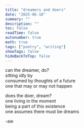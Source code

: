 ```yaml
---
title: "dreamers and doers"
date: "2025-06-18"
summary: ""
description: ""
toc: false
readTime: false
autonumber: true
math: true
tags: ["poetry", "writing"]
showTags: false
hideBackToTop: false
---
```


can the dreamer, do?  
sitting idly by  
consumed by thoughts of a future  
one that may or may not happen  
  
does the doer, dream?  
one living in the moment  
being a part of this existence  
one assumes there must be dreams   

-aw